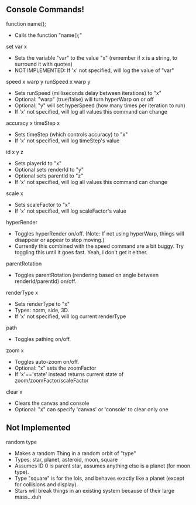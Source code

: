 Console Commands!
-----------------

function name();
- Calls the function "name();"

set var x
- Sets the variable "var" to the value "x"
  (remember if x is a string, to surround it with quotes)
- NOT IMPLEMENTED: If 'x' not specified, will log the value of "var"

speed x warp y
runSpeed x warp y
- Sets runSpeed (milliseconds delay between iterations) to "x"
- Optional: "warp" (true/false) will turn hyperWarp on or off
- Optional: "y" will set hyperSpeed (how many times per iteration to run)
- If 'x' not specified, will log all values this command can change

accuracy x
timeStep x
- Sets timeStep (which controls accuracy) to "x"
- If 'x' not specified, will log timeStep's value

id x y z
- Sets playerId to "x"
- Optional sets renderId to "y"
- Optional sets parentId to "z"
- If 'x' not specified, will log all values this command can change

scale x
- Sets scaleFactor to "x"
- If 'x' not specified, will log scaleFactor's value

hyperRender
- Toggles hyperRender on/off. (Note: If not using hyperWarp, things will disappear or appear to stop moving.)
- Currently this combined with the speed command are a bit buggy. Try toggling this until it goes fast. Yeah,
  I don't get it either.

parentRotation
- Toggles parentRotation (rendering based on angle between renderId/parentId) on/off.

renderType x
- Sets renderType to "x"
- Types: norm, side, 3D.
- If 'x' not specified, will log current renderType

path
- Toggles pathing on/off.

zoom x
- Toggles auto-zoom on/off.
- Optional: "x" sets the zoomFactor
- If 'x'=='state' instead returns current state of zoom/zoomFactor/scaleFactor

clear x
- Clears the canvas and console
- Optional: "x" can specify 'canvas' or 'console' to clear only one

Not Implemented
---------------

random type
- Makes a random Thing in a random orbit of "type"
- Types: star, planet, asteroid, moon, square
- Assumes ID 0 is parent star, assumes anything else is a planet (for moon type).
- Type "square" is for the lols, and behaves exactly like a planet (except for collisions and display).
- Stars will break things in an existing system because of their large mass...duh